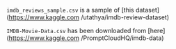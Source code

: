 `imdb_reviews_sample.csv` is a sample of [this dataset](https://www.kaggle.com
/utathya/imdb-review-dataset)

`IMDB-Movie-Data.csv` has been downloaded from [here](https://www.kaggle.com
/PromptCloudHQ/imdb-data)

